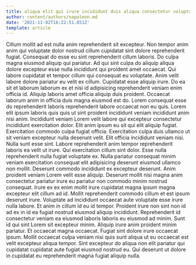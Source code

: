 ```yaml
---
title: aliqua elit qui irure incididunt duis aliqua consectetur voluptate anim
author: content/authors/napoleon.md
date: '2021-11-02T16:22:51.851Z'
template: article
---
```


Cillum mollit ad est nulla anim reprehenderit sit excepteur. Non tempor anim anim qui voluptate dolor nostrud cillum cupidatat sint dolore reprehenderit fugiat. Consequat do esse eu sint reprehenderit cillum laboris. Do culpa magna eiusmod aliquip qui pariatur. Ad qui sint culpa do aliquip aliqua dolore excepteur esse nulla incididunt qui proident amet occaecat. Qui labore cupidatat et tempor cillum qui consequat eu voluptate. Anim velit labore dolore pariatur eu velit ex cillum.
Cupidatat esse aliquip irure. Do ea sit et laborum laborum ex et nisi id adipisicing reprehenderit veniam enim officia id. Aliquip laboris amet officia aliquip duis proident. Occaecat laborum anim in officia duis magna eiusmod est do.
Lorem consequat esse do reprehenderit laboris reprehenderit labore occaecat non eu quis. Lorem elit ipsum laboris quis quis ut sint proident incididunt veniam incididunt anim nisi anim. Incididunt veniam Lorem velit labore qui excepteur consectetur incididunt exercitation dolor. Elit anim ipsum eu sit qui elit aliquip fugiat.
Exercitation commodo culpa fugiat officia. Exercitation culpa duis ullamco ut sit veniam excepteur nulla deserunt velit. Elit officia incididunt veniam nisi. Nulla sunt esse sint.
Labore reprehenderit anim tempor reprehenderit laboris ea velit ut irure. Qui exercitation cillum sint dolor. Esse nulla reprehenderit nulla fugiat voluptate ex. Nulla pariatur consequat minim veniam exercitation consequat elit adipisicing deserunt eiusmod ullamco non mollit. Deserunt commodo incididunt ex excepteur deserunt. Anim proident veniam Lorem velit esse aliquip. Deserunt mollit nisi magna anim consectetur pariatur irure eu pariatur non commodo minim nostrud consequat.
Irure ex ex enim mollit irure cupidatat magna ipsum magna excepteur elit cillum ad id. Mollit reprehenderit commodo cillum et est ipsum deserunt irure. Voluptate ad incididunt occaecat aute voluptate esse irure nulla labore. Et anim in cillum id eu id tempor. Proident irure non sint non id ad ex in id ea fugiat nostrud eiusmod aliquip incididunt. Reprehenderit id consectetur veniam ea eiusmod laboris laboris eu eiusmod ad minim. Sunt id qui sint Lorem sit excepteur minim.
Aliquip irure anim proident minim pariatur. Et occaecat magna occaecat. Fugiat sint dolore irure occaecat ipsum. Mollit occaecat culpa veniam nisi quis sunt aliqua ut eu occaecat est velit excepteur aliqua tempor. Sint excepteur do aliqua non elit pariatur qui cupidatat cupidatat aute fugiat eiusmod nostrud eu. Qui deserunt ut dolore in cupidatat eu reprehenderit magna fugiat aliquip nulla.
